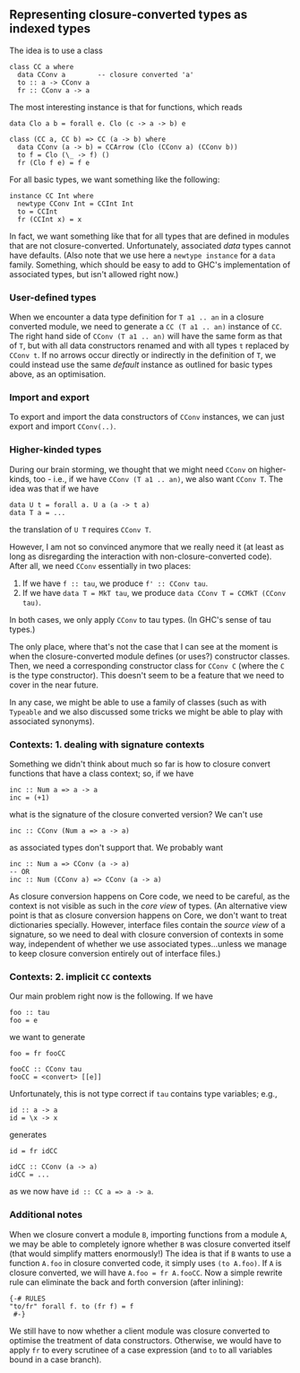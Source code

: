 ## Representing closure-converted types as indexed types



The idea is to use a class


```wiki
class CC a where
  data CConv a        -- closure converted 'a'
  to :: a -> CConv a
  fr :: CConv a -> a
```


The most interesting instance is that for functions, which reads


```wiki
data Clo a b = forall e. Clo (c -> a -> b) e

class (CC a, CC b) => CC (a -> b) where
  data CConv (a -> b) = CCArrow (Clo (CConv a) (CConv b))
  to f = Clo (\_ -> f) ()
  fr (Clo f e) = f e
```


For all basic types, we want something like the following:


```wiki
instance CC Int where
  newtype CConv Int = CCInt Int
  to = CCInt
  fr (CCInt x) = x
```


In fact, we want something like that for all types that are defined in modules that are not closure-converted.  Unfortunately, associated *data* types cannot have defaults.  (Also note that we use here a `newtype instance` for a `data` family.  Something, which should be easy to add to GHC's implementation of associated types, but isn't allowed right now.)


### User-defined types



When we encounter a data type definition for `T a1 .. an` in a closure converted module, we need to generate a `CC (T a1 .. an)` instance of `CC`.  The right hand side of `CConv (T a1 .. an)` will have the same form as that of `T`, but with all data constructors renamed and with all types `t` replaced by `CConv t`.  If no arrows occur directly or indirectly in the definition of `T`, we could instead use the same *default* instance as outlined for basic types above, as an optimisation.


### Import and export



To export and import the data constructors of `CConv` instances, we can just export and import `CConv(..)`.


### Higher-kinded types



During our brain storming, we thought that we might need `CConv` on higher-kinds, too - i.e., if we have `CConv (T a1 .. an)`, we also want `CConv T`.  The idea was that if we have 


```wiki
data U t = forall a. U a (a -> t a)
data T a = ...
```


the translation of `U T` requires `CConv T`.



However, I am not so convinced anymore that we really need it (at least as long as disregarding the interaction with non-closure-converted code).  After all, we need `CConv` essentially in two places:


1. If we have `f :: tau`, we produce `f' :: CConv tau`.
1. If we have `data T = MkT tau`, we produce `data CConv T = CCMkT (CConv tau)`.


In both cases, we only apply `CConv` to tau types.  (In GHC's sense of tau types.)



The only place, where that's not the case that I can see at the moment is when the closure-converted module defines (or uses?) constructor classes.  Then, we need a corresponding constructor class for `CConv C` (where the `C` is the type constructor).  This doesn't seem to be a feature that we need to cover in the near future.



In any case, we might be able to use a family of classes (such as with `Typeable` and we also discussed some tricks we might be able to play with associated synonyms).


### Contexts: 1. dealing with signature contexts



Something we didn't think about much so far is how to closure convert functions that have a class context; so, if we have


```wiki
inc :: Num a => a -> a
inc = (+1)
```


what is the signature of the closure converted version?  We can't use


```wiki
inc :: CConv (Num a => a -> a)
```


as associated types don't support that.  We probably want


```wiki
inc :: Num a => CConv (a -> a)
-- OR
inc :: Num (CConv a) => CConv (a -> a)
```


As closure conversion happens on Core code, we need to be careful, as the context is not visible as such in the *core view* of types.  (An alternative view point is that as closure conversion happens on Core, we don't want to treat dictionaries specially.  However, interface files contain the *source view*  of a signature, so we need to deal with closure conversion of contexts in some way, independent of whether we use associated types...unless we manage to keep closure conversion entirely out of interface files.)


### Contexts: 2. implicit `CC` contexts



Our main problem right now is the following.  If we have 


```wiki
foo :: tau
foo = e
```


we want to generate


```wiki
foo = fr fooCC

fooCC :: CConv tau
fooCC = <convert> [[e]]
```


Unfortunately, this is not type correct if `tau` contains type variables; e.g.,


```wiki
id :: a -> a
id = \x -> x
```


generates


```wiki
id = fr idCC

idCC :: CConv (a -> a)
idCC = ...
```


as we now have `id :: CC a => a -> a`.


### Additional notes



When we closure convert a module `B`, importing functions from a module `A`, we may be able to completely ignore whether `B` was closure converted itself (that would simplify matters enormously!)  The idea is that if `B` wants to use a function `A.foo` in closure converted code, it simply uses `(to A.foo)`.  If `A` is closure converted, we will have `A.foo = fr A.fooCC`.  Now a simple rewrite rule can eliminate the back and forth conversion (after inlining):


```wiki
{-# RULES
"to/fr" forall f. to (fr f) = f
 #-}
```


We still have to now whether a client module was closure converted to optimise the treatment of data constructors.  Otherwise, we would have to apply `fr` to every scrutinee of a case expression (and `to` to all variables bound in a case branch).


